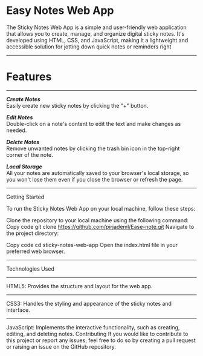 # Easy Notes Web App
The Sticky Notes Web App is a simple and user-friendly web application that allows you to create, manage, and organize digital sticky notes. It's developed using HTML, CSS, and JavaScript, making it a lightweight and accessible solution for jotting down quick notes or reminders right
***


# Features
***
___Create Notes___<br>
Easily create new sticky notes by clicking the "+" button. 

___Edit Notes___<br>
Double-click on a note's content to edit the text and make changes as needed.


___Delete Notes___ <br>
Remove unwanted notes by clicking the trash bin icon in the top-right corner of the note.

___Local Storage___ <br>
All your notes are automatically saved to your browser's local storage, so you won't lose them even if you close the browser or refresh the page.

***

Getting Started

To run the Sticky Notes Web App on your local machine, follow these steps:

Clone the repository to your local machine using the following command:
Copy code
git clone https://github.com/pirjademl/Ease-note.git
Navigate to the project directory:

Copy code
cd sticky-notes-web-app
Open the index.html file in your preferred web browser.


***
Technologies Used
***
HTML5: Provides the structure and layout for the web app.
***
CSS3: Handles the styling and appearance of the sticky notes and interface.
***
JavaScript: Implements the interactive functionality, such as creating, editing, and deleting notes.
Contributing
If you would like to contribute to this project or report any issues, feel free to do so by creating a pull request or raising an issue on the GitHub repository.




 

